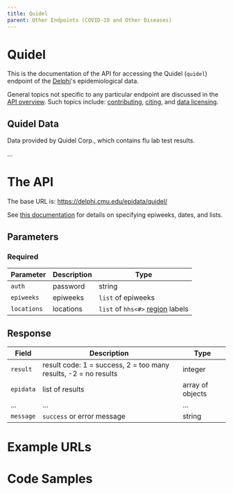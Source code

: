 ```yaml
---
title: Quidel
parent: Other Endpoints (COVID-19 and Other Diseases)
---
```


# Quidel

This is the documentation of the API for accessing the Quidel (`quidel`) endpoint of
the [Delphi](https://delphi.cmu.edu/)'s epidemiological data.

General topics not specific to any particular endpoint are discussed in the
[API overview](README.md). Such topics include:
[contributing](README.md#contributing), [citing](README.md#citing), and
[data licensing](README.md#data-licensing).

## Quidel Data

Data provided by Quidel Corp., which contains flu lab test results.

... <!-- TODO -->

# The API

The base URL is: https://delphi.cmu.edu/epidata/quidel/

See [this documentation](README.md) for details on specifying epiweeks, dates, and lists.

## Parameters

### Required

| Parameter | Description | Type |
| --- | --- | --- |
| `auth` | password | string |
| `epiweeks` | epiweeks | `list` of epiweeks |
| `locations` | locations | `list` of `hhs<#>` [region](https://github.com/cmu-delphi/delphi-epidata/blob/main/labels/regions.txt) labels |

## Response

| Field     | Description                                                     | Type             |
|-----------|-----------------------------------------------------------------|------------------|
| `result`  | result code: 1 = success, 2 = too many results, -2 = no results | integer          |
| `epidata` | list of results                                                 | array of objects |
| ...       | ...                                                             | ...              | <!-- TODO -->
| `message` | `success` or error message                                      | string           |

# Example URLs

<!-- TODO: fix -->

# Code Samples

<!-- TODO: fix -->
